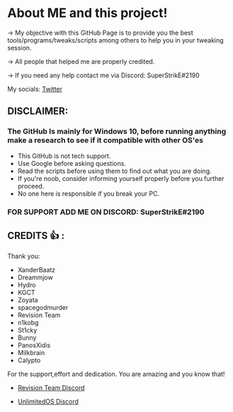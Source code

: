 # About ME and this project!
-> My objective with this GitHub Page is to provide you the best tools/programs/tweaks/scripts among others to help you in your tweaking session.

-> All people that helped me are properly credited.

-> If you need any help contact me via Discord: SuperStrikE#2190

My socials:
 [Twitter](https://twitter.com/superstrikexd)





## DISCLAIMER:
### The GitHub Is mainly for Windows 10, before running anything make a research to see if it compatible with other OS'es
- This GitHub is not tech support.
- Use Google before asking questions.
- Read the scripts before using them to find out what you are doing.
- If you're noob, consider informing yourself properly before you further proceed.
- No one here is responsible if you break your PC.

### FOR SUPPORT ADD ME ON DISCORD: SuperStrikE#2190 


## CREDITS  :+1: :

Thank you: 
- XanderBaatz
- Dreammjow
- Hydro
- KGCT
- Zoyata 
- spacegodmurder
- Revision Team
- n1kobg
- St1cky
- Bunny
- PanosXidis
- Milkbrain
- Calypto

For the support,effort and dedication.
You are amazing and you know that!


- [Revision Team Discord](https://discord.gg/962y4pU)

- [UnlimitedOS Discord](https://discord.gg/yKkJhE4)
